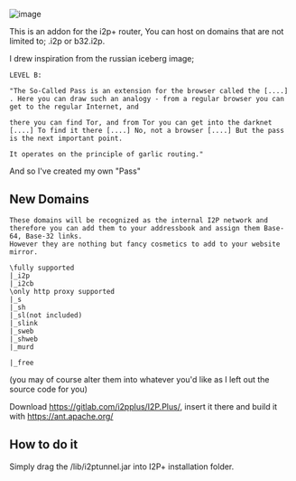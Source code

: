 ![image](https://user-images.githubusercontent.com/50222317/233506441-3152b56b-9e1f-4d43-8834-c8e9b55ca5f1.png)

This is an addon for the i2p+ router,
You can host on domains that are not limited to; .i2p or b32.i2p.

I drew inspiration from the russian iceberg image;
```
LEVEL B:

"The So-Called Pass is an extension for the browser called the [....] . Here you can draw such an analogy - from a regular browser you can get to the regular Internet, and

there you can find Tor, and from Tor you can get into the darknet [....] To find it there [....] No, not a browser [....] But the pass is the next important point.

It operates on the principle of garlic routing."
```
And so I've created my own "Pass"

## New Domains
```
These domains will be recognized as the internal I2P network and therefore you can add them to your addressbook and assign them Base-64, Base-32 links.
However they are nothing but fancy cosmetics to add to your website mirror.

\fully supported
|_i2p
|_i2cb
\only http proxy supported
|_s
|_sh
|_sl(not included)
|_slink
|_sweb
|_shweb
|_murd

|_free

```

(you may of course alter them into whatever you'd like as I left out the source code for you)

Download https://gitlab.com/i2pplus/I2P.Plus/, insert it there and build it with https://ant.apache.org/
## How to do it
Simply drag the /lib/i2ptunnel.jar into I2P+ installation folder.

